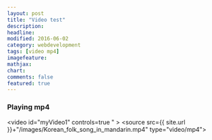 ```yaml
---
layout: post
title: "Video test"
description: 
headline: 
modified: 2016-06-02
category: webdevelopment
tags: [video mp4]
imagefeature: 
mathjax: 
chart: 
comments: false
featured: true
---
```


### Playing mp4

<video id="myVideo1" controls=true "  >
  <source src={{ site.url }}+"/images/Korean_folk_song_in_mandarin.mp4" type="video/mp4"> 


</video>
